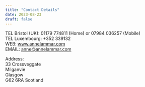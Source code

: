 ```yaml
---
title: "Contact Details"
date: 2023-08-23
draft: false
---
```


TEL Bristol (UK): 01179 774811 (Home) or 07984 036257 (Mobile)  
TEL Luxembourg: +352 339132  
WEB: www.annelammar.com  
EMAIL: anne@annelammar.com 

Address:  
33 Crossveggate  
Milganvie  
Glasgow  
G62 6RA
Scotland
